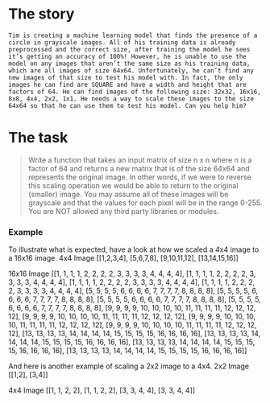 # The story
``Tim is creating a machine learning model that finds the presence of a circle in grayscale images. All of his training data is already preprocessed and the correct size, after training the model he sees it’s getting an accuracy of 100%! However, he is unable to use the model on any images that aren’t the same size as his training data, which are all images of size 64x64. Unfortunately, he can’t find any new images of that size to test his model with. In fact, the only images he can find are SQUARE and have a width and height that are factors of 64. He can find images of the following size: 32x32, 16x16, 8x8, 4x4, 2x2, 1x1. He needs a way to scale these images to the size 64x64 so that he can use them to test his model. Can you help him?``

# The task
> Write a function that takes an input matrix of size n x n where n is a factor of 64 and returns a new matrix that is of the size 64x64 and represents the original image. In other words, if we were to reverse this scaling operation we would be able to return to the original (smaller) image. You may assume all of these images will be grayscale and that the values for each pixel will be in the range 0-255. 
You are NOT allowed any third party libraries or modules.

### Example
To illustrate what is expected, have a look at how we scaled a 4x4 image to a 16x16 image.
4x4 Image
[[1,2,3,4],
[5,6,7,8],
[9,10,11,12],
[13,14,15,16]]

16x16 Image
[[1, 1, 1, 1, 2, 2, 2, 2, 3, 3, 3, 3, 4, 4, 4, 4],
 [1, 1, 1, 1, 2, 2, 2, 2, 3, 3, 3, 3, 4, 4, 4, 4],
 [1, 1, 1, 1, 2, 2, 2, 2, 3, 3, 3, 3, 4, 4, 4, 4],
 [1, 1, 1, 1, 2, 2, 2, 2, 3, 3, 3, 3, 4, 4, 4, 4],
 [5, 5, 5, 5, 6, 6, 6, 6, 7, 7, 7, 7, 8, 8, 8, 8],
 [5, 5, 5, 5, 6, 6, 6, 6, 7, 7, 7, 7, 8, 8, 8, 8],
 [5, 5, 5, 5, 6, 6, 6, 6, 7, 7, 7, 7, 8, 8, 8, 8],
 [5, 5, 5, 5, 6, 6, 6, 6, 7, 7, 7, 7, 8, 8, 8, 8],
 [9, 9, 9, 9, 10, 10, 10, 10, 11, 11, 11, 11, 12, 12, 12, 12],
 [9, 9, 9, 9, 10, 10, 10, 10, 11, 11, 11, 11, 12, 12, 12, 12],
 [9, 9, 9, 9, 10, 10, 10, 10, 11, 11, 11, 11, 12, 12, 12, 12],
 [9, 9, 9, 9, 10, 10, 10, 10, 11, 11, 11, 11, 12, 12, 12, 12],
 [13, 13, 13, 13, 14, 14, 14, 14, 15, 15, 15, 15, 16, 16, 16, 16],
 [13, 13, 13, 13, 14, 14, 14, 14, 15, 15, 15, 15, 16, 16, 16, 16],
 [13, 13, 13, 13, 14, 14, 14, 14, 15, 15, 15, 15, 16, 16, 16, 16],
 [13, 13, 13, 13, 14, 14, 14, 14, 15, 15, 15, 15, 16, 16, 16, 16]]


And here is another example of scaling a 2x2 image to a 4x4.
2x2 Image
[[1,2],
[3,4]]

4x4 Image
[[1, 1, 2, 2], 
[1, 1, 2, 2], 
[3, 3, 4, 4], 
[3, 3, 4, 4]]

